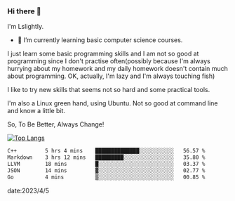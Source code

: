 ### Hi there 👋

I'm Lslightly.

- 🌱 I’m currently learning basic computer science courses.

I just learn some basic programming skills and I am not so good at programming since I don't practise often(possibly because I'm always hurrying about my homework and my daily homework doesn't contain much about programming. OK, actually, I'm lazy and I'm always touching fish)

I like to try new skills that seems not so hard and some practical tools.

I'm also a Linux green hand, using Ubuntu. Not so good at command line and know a little bit.

So, To Be Better, Always Change!

[![Top Langs](https://github-readme-stats.vercel.app/api/top-langs/?username=Lslightly&layout=compact)](https://github.com/anuraghazra/github-readme-stats)

<!--START_SECTION:waka-->

```txt
C++         5 hrs 4 mins    ██████████████░░░░░░░░░░░   56.57 %
Markdown    3 hrs 12 mins   █████████░░░░░░░░░░░░░░░░   35.80 %
LLVM        18 mins         █░░░░░░░░░░░░░░░░░░░░░░░░   03.37 %
JSON        14 mins         ▓░░░░░░░░░░░░░░░░░░░░░░░░   02.77 %
Go          4 mins          ▒░░░░░░░░░░░░░░░░░░░░░░░░   00.85 %
```

<!--END_SECTION:waka-->

date:2023/4/5

